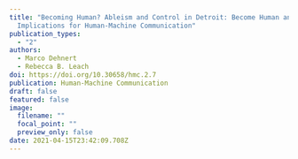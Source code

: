 ```yaml
---
title: "Becoming Human? Ableism and Control in Detroit: Become Human and the
  Implications for Human-Machine Communication"
publication_types:
  - "2"
authors:
  - Marco Dehnert
  - Rebecca B. Leach
doi: https://doi.org/10.30658/hmc.2.7
publication: Human-Machine Communication
draft: false
featured: false
image:
  filename: ""
  focal_point: ""
  preview_only: false
date: 2021-04-15T23:42:09.708Z
---
```

